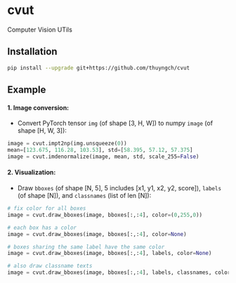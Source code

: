 # cvut
Computer Vision UTils


## Installation
```bash
pip install --upgrade git+https://github.com/thuyngch/cvut
```


## Example


#### 1. Image conversion:

* Convert PyTorch tensor `img` (of shape [3, H, W]) to numpy `image` (of shape [H, W, 3]):
```python
image = cvut.impt2np(img.unsqueeze(0))
mean=[123.675, 116.28, 103.53], std=[58.395, 57.12, 57.375]
image = cvut.imdenormalize(image, mean, std, scale_255=False)
```


#### 2. Visualization:

* Draw `bboxes` (of shape [N, 5], 5 includes [x1, y1, x2, y2, score]), `labels` (of shape [N]), and `classnames` (list of len [N]):
```python
# fix color for all boxes
image = cvut.draw_bboxes(image, bboxes[:,:4], color=(0,255,0))

# each box has a color
image = cvut.draw_bboxes(image, bboxes[:,:4], color=None)

# boxes sharing the same label have the same color
image = cvut.draw_bboxes(image, bboxes[:,:4], labels, color=None)

# also draw classname texts
image = cvut.draw_bboxes(image, bboxes[:,:4], labels, classnames, color=None)
```
